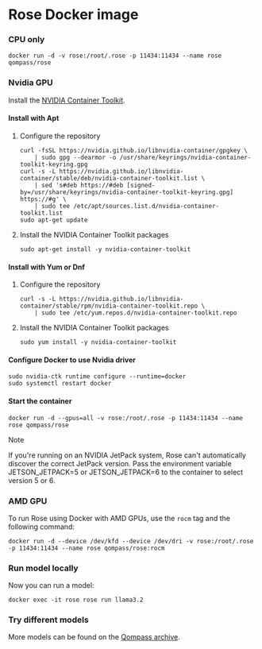 # Rose Docker image

### CPU only

```shell
docker run -d -v rose:/root/.rose -p 11434:11434 --name rose qompass/rose
```

### Nvidia GPU
Install the [NVIDIA Container Toolkit](https://docs.nvidia.com/datacenter/cloud-native/container-toolkit/latest/install-guide.html#installation).

#### Install with Apt
1.  Configure the repository

    ```shell
    curl -fsSL https://nvidia.github.io/libnvidia-container/gpgkey \
        | sudo gpg --dearmor -o /usr/share/keyrings/nvidia-container-toolkit-keyring.gpg
    curl -s -L https://nvidia.github.io/libnvidia-container/stable/deb/nvidia-container-toolkit.list \
        | sed 's#deb https://#deb [signed-by=/usr/share/keyrings/nvidia-container-toolkit-keyring.gpg] https://#g' \
        | sudo tee /etc/apt/sources.list.d/nvidia-container-toolkit.list
    sudo apt-get update
    ```

2.  Install the NVIDIA Container Toolkit packages

    ```shell
    sudo apt-get install -y nvidia-container-toolkit
    ```

#### Install with Yum or Dnf
1.  Configure the repository

    ```shell
    curl -s -L https://nvidia.github.io/libnvidia-container/stable/rpm/nvidia-container-toolkit.repo \
        | sudo tee /etc/yum.repos.d/nvidia-container-toolkit.repo
    ```

2. Install the NVIDIA Container Toolkit packages

    ```shell
    sudo yum install -y nvidia-container-toolkit
    ```

#### Configure Docker to use Nvidia driver

```shell
sudo nvidia-ctk runtime configure --runtime=docker
sudo systemctl restart docker
```

#### Start the container

```shell
docker run -d --gpus=all -v rose:/root/.rose -p 11434:11434 --name rose qompass/rose
```

> [!NOTE]  
> If you're running on an NVIDIA JetPack system, Rose can't automatically discover the correct JetPack version. Pass the environment variable JETSON_JETPACK=5 or JETSON_JETPACK=6 to the container to select version 5 or 6.

### AMD GPU

To run Rose using Docker with AMD GPUs, use the `rocm` tag and the following command:

```shell
docker run -d --device /dev/kfd --device /dev/dri -v rose:/root/.rose -p 11434:11434 --name rose qompass/rose:rocm
```

### Run model locally

Now you can run a model:

```shell
docker exec -it rose rose run llama3.2
```

### Try different models

More models can be found on the [Qompass archive](https://qompass.ai/archive).
